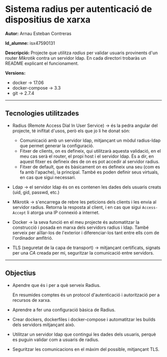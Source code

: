 # Sistema radius per autenticació de dispositius de xarxa

**Autor:** Arnau Esteban Contreras

**Id_alumne:** isx47590131

**Descripció:** Projecte que utilitza *radius* per validar usuaris provinents d'un router *Mikrotik* contra un servidor ldap. En cada directori trobaràs un README explicant el funcionament.

**Versions:** 

+ docker -> 17.06
+ docker-compose -> 3.3
+ git -> 2.7.4
    
-------

## Tecnologies utilitzades

- Radius (Remote Access Dial In User Service) -> és la pedra angular del projecte, té inifitat d'usos, però els que jo li he donat són:

    - Comunicació amb un servidor ldap, mitjançant un mòdul radius-ldap que permet generar la configuració.
    - Fitxer de clients, on es defineix, qui utilitzarà aquesta validació, en el meu cas serà el router, el propi host i el servidor ldap. És a dir, en aquest fitxer es defineix des de on es pot accedir al servidor radius.
    - Fitxer de default, que és bàsicament on es defineix una seu (com es fa amb l'apache), la principal. També es poden definir seus virtuals, en cas que sigui necessari.

- Ldap -> el servidor ldap és on es contenen les dades dels usuaris creats (uid, gid, passwd, etc.)

- Mikrotik -> s'encarrega de rebre les peticions dels clients i les envia al servidor radius. Retorna la resposta al client, i en cas que sigui `Access-Accept` li atorga una IP connexió a internet.

- Docker -> la seva funció en el meu projecte és automatitzar la construcció  i posada en marxa dels servidors radius i ldap. També serveix per aïllar-los de l'exterior i diferenciar-los tant entre ells com de l'ordinador amfitrió.

- TLS (seguretat de la capa de transport) -> mitjançant certificats, signats per una *CA* creada per mi, seguritzar la comunicació entre servidors.

---

## Objectius

- Apendre que és i per a què serveix Radius.

    En resumides comptes és un protocol d'autenticació i autorització per a recursos de xarxa.

- Aprendre a fer una configuració bàsica de Radius.

- Crear dockers, dockerfiles i docker-compose i automatitzar les builds dels servidors mitjançant això.

- Utilitzar un servidor ldap que contingui les dades dels usuaris, perquè es puguin validar com a usuaris de radius.

- Seguritzar les comunicacions en el màxim del possible, mitjançant TLS.